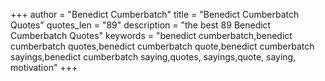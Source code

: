 +++
author = "Benedict Cumberbatch"
title = "Benedict Cumberbatch Quotes"
quotes_len = "89"
description = "the best 89 Benedict Cumberbatch Quotes"
keywords = "benedict cumberbatch,benedict cumberbatch quotes,benedict cumberbatch quote,benedict cumberbatch sayings,benedict cumberbatch saying,quotes, sayings,quote, saying, motivation"
+++
